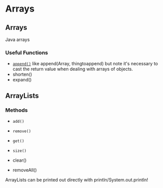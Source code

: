 # Arrays

## Arrays

Java arrays

### Useful Functions

* [`append()`](https://processing.org/reference/append_.html) like append(Array, thingtoappend) but note it's necessary to cast the return value when dealing with arrays of objects.
* shorten()
* expand()

## ArrayLists

### Methods

* `add()`
* `remove()`
* `get()`
* `size()`

* clear()
* removeAll()

ArrayLists can be printed out directly with println/System.out.println!
